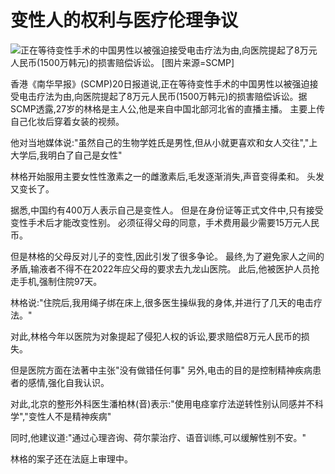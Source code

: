 # 变性人的权利与医疗伦理争议

![正在等待变性手术的中国男性以被强迫接受电击疗法为由,向医院提起了8万元人民币(1500万韩元)的损害赔偿诉讼。 [图片来源=SCMP]](https://wimg.mk.co.kr/news/cms/202408/20/news-p.v1.20240820.2bc98fa2fb8747feb66778ce0d108c40_P1.jpg) 

香港《南华早报》(SCMP)20日报道说,正在等待变性手术的中国男性以被强迫接受电击疗法为由,向医院提起了8万元人民币(1500万韩元)的损害赔偿诉讼。据SCMP透露,27岁的林格是主人公,他是来自中国北部河北省的直播主播。 主要上传自己化妆后穿着女装的视频。

他对当地媒体说:"虽然自己的生物学姓氏是男性,但从小就更喜欢和女人交往","上大学后,我明白了自己是女性"

林格开始服用主要女性性激素之一的雌激素后,毛发逐渐消失,声音变得柔和。 头发又变长了。

据悉,中国约有400万人表示自己是变性人。 但是在身份证等正式文件中,只有接受变性手术后才能改变性别。 必须征得父母的同意，手术费用最少需要15万元人民币。

但是林格的父母反对儿子的变性,因此引发了很多争论。 最终,为了避免家人之间的矛盾,输液者不得不在2022年应父母的要求去九龙山医院。 此后,他被医护人员抢走手机,强制住院97天。

林格说:"住院后,我用绳子绑在床上,很多医生操纵我的身体,并进行了几天的电击疗法。"

对此,林格今年以医院为对象提起了侵犯人权的诉讼,要求赔偿8万元人民币的损失。

但是医院方面在法著中主张"没有做错任何事" 另外,电击的目的是控制精神疾病患者的感情,强化自我认识。

对此,北京的整形外科医生潘柏林(音)表示:"使用电痉挛疗法逆转性别认同感并不科学","变性人不是精神疾病"

同时,他建议道:"通过心理咨询、荷尔蒙治疗、语音训练,可以缓解性别不安。"

林格的案子还在法庭上审理中。